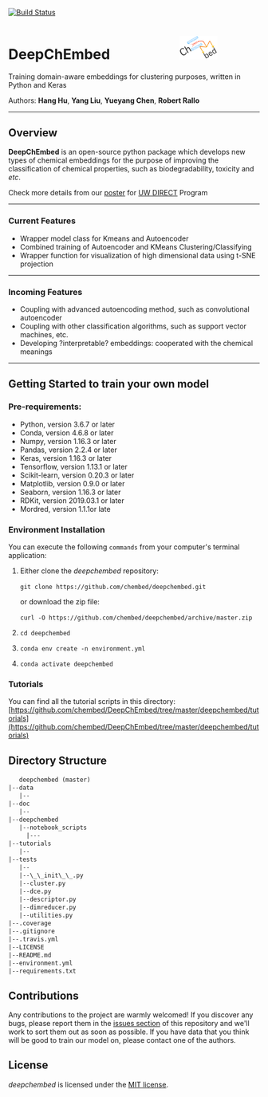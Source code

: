 [![Build Status](https://travis-ci.org/chembed/DeepChEmbed.svg?branch=master)](https://travis-ci.org/chembed/DeepChEmbed)

# DeepChEmbed &nbsp; &nbsp; &nbsp; &nbsp; &nbsp; &nbsp; &nbsp; &nbsp; &nbsp; &nbsp; <img src="doc/Logo.png" alt="CHEMBED" title="CHEMBED" width="15%" height="15%"> 

Training domain-aware embeddings for clustering purposes, written in Python and Keras  

Authors: **Hang Hu**, **Yang Liu**, **Yueyang Chen**, **Robert Rallo**

----

## Overview  

__DeepChEmbed__  is an open-source python package which develops new types of chemical embeddings for the purpose of improving the classification of chemical properties, such as biodegradability, toxicity and _etc_.

Check more details from our [poster](https://github.com/chembed/DeepChEmbed/tree/master/doc/deepchembed_poster.pdf) for [UW DIRECT](https://www.cei.washington.edu/training/direct/) Program 

----

### Current Features 

* Wrapper model class for Kmeans and Autoencoder
* Combined training of Autoencoder and KMeans Clustering/Classifying 
* Wrapper function for visualization of high dimensional data using t-SNE projection

----

### Incoming Features

* Coupling with advanced autoencoding method, such as convolutional autoencoder 
* Coupling with other classification algorithms, such as support vector machines, etc.
* Developing ?interpretable? embeddings: cooperated with the chemical meanings

----

## Getting Started to train your own model

### Pre-requirements:

* Python, version 3.6.7 or later
* Conda, version 4.6.8 or later
* Numpy, version 1.16.3 or later
* Pandas, version 2.2.4 or later
* Keras, version 1.16.3 or later
* Tensorflow, version 1.13.1 or later
* Scikit-learn, version 0.20.3 or later
* Matplotlib, version 0.9.0 or later
* Seaborn, version 1.16.3 or later
* RDKit, version 2019.03.1 or later
* Mordred, version 1.1.1or late

### Environment Installation

 You can execute the following ``commands`` from your computer's terminal application: 
 
 1. Either clone the _deepchembed_ repository:

    ``git clone https://github.com/chembed/deepchembed.git ``  

    or download the zip file:  

    `` curl -O https://github.com/chembed/deepchembed/archive/master.zip ``
 
2. `` cd deepchembed ``

2. ``conda env create -n environment.yml``

3. ``conda activate deepchembed``

### 	Tutorials

You can find all the tutorial scripts in this directory: [https://github.com/chembed/DeepChEmbed/tree/master/deepchembed/tutorials](https://github.com/chembed/DeepChEmbed/tree/master/deepchembed/tutorials)

## Directory Structure

       deepchembed (master)
    |--data  
       |-- 
    |--doc  
       |-- 
    |--deepchembed
       |--notebook_scripts
         |---
    |--tutorials
       |--
    |--tests
       |--
       |--\_\_init\_\_.py
       |--cluster.py
       |--dce.py
       |--descriptor.py
       |--dimreducer.py
       |--utilities.py
    |--.coverage
    |--.gitignore
    |--.travis.yml
    |--LICENSE 
    |--README.md
    |--environment.yml
    |--requirements.txt

## Contributions

Any contributions to the project are warmly welcomed! If you discover any bugs, please report them in the [issues section](https://github.com/chembed/deepchembed/issues) of this repository and we'll work to sort them out as soon as possible. If you have data that you think will be good to train our model on, please contact one of the authors. 


## License

_deepchembed_ is licensed under the [MIT license](https://github.com/chembed/deepchembed/blob/master/LICENSE).

